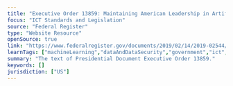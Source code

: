 ```yaml
---
title: "Executive Order 13859: Maintaining American Leadership in Artificial Intelligence"
focus: "ICT Standards and Legislation"
source: "Federal Register"
type: "Website Resource"
openSource: true
link: "https://www.federalregister.gov/documents/2019/02/14/2019-02544/maintaining-american-leadership-in-artificial-intelligence"
learnTags: ["machineLearning","dataAndDataSecurity","government","ict","regulation","ethics","framework"]
summary: "The text of Presidential Document Executive Order 13859."
keywords: []
jurisdiction: ["US"]
---
```

